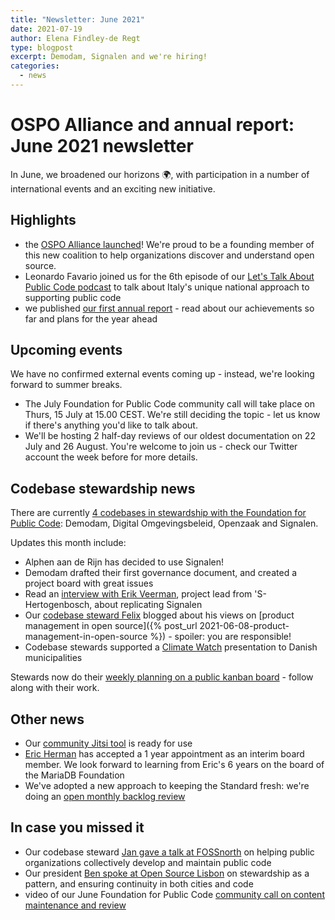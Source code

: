 ```yaml
---
title: "Newsletter: June 2021"
date: 2021-07-19
author: Elena Findley-de Regt
type: blogpost
excerpt: Demodam, Signalen and we're hiring!
categories:
  - news
---
```


# OSPO Alliance and annual report: June 2021 newsletter

In June, we broadened our horizons 🌍, with participation in a number of international events and an exciting new initiative.

## Highlights

- the [OSPO Alliance launched](https://newsroom.eclipse.org/news/announcements/leading-european-open-source-non-profit-organizations-announce-ospo-alliance)! We're proud to be a founding member of this new coalition to help organizations discover and understand open source.
- Leonardo Favario joined us for the 6th episode of our [Let's Talk About Public Code podcast](https://podcast.publiccode.net/) to talk about Italy's unique national approach to supporting public code
- we published [our first annual report](https://about.publiccode.net/organization/annual-reports/) - read about our achievements so far and plans for the year ahead

## Upcoming events

We have no confirmed external events coming up - instead, we're looking forward to summer breaks.

- The July Foundation for Public Code community call will take place on Thurs, 15 July at 15.00 CEST. We're still deciding the topic - let us know if there's anything you'd like to talk about.
- We'll be hosting 2 half-day reviews of our  oldest documentation on 22 July and 26 August. You're welcome to join us - check our Twitter account the week before for more details.

## Codebase stewardship news

There are currently [4 codebases in stewardship with the Foundation for Public Code](https://publiccode.net/codebases/): Demodam, Digital Omgevingsbeleid, Openzaak and Signalen.

Updates this month include:

- Alphen aan de Rijn has decided to use Signalen!
- Demodam drafted their first governance document, and created a project board with great issues
- Read an [interview with Erik Veerman](https://web.archive.org/web/20210920171119/https://signalen.org/en/news/2021-06-21-interview-with-erik-veerman-first-replicator-signalen/), project lead from 'S-Hertogenbosch, about replicating Signalen
- Our [codebase steward Felix](https://web.archive.org/web/20210225192009/https://publiccode.net/who-we-are/team/felix-faassen.html) blogged about his views on [product management in open source]({% post_url 2021-06-08-product-management-in-open-source %}) - spoiler: you are responsible!
- Codebase stewards supported a [Climate Watch](https://en.wikipedia.org/wiki/Climate_Watch) presentation to Danish municipalities

Stewards now do their [weekly planning on a public kanban board](https://github.com/orgs/publiccodenet/projects/12) - follow along with their work.

## Other news

- Our [community Jitsi tool](https://github.com/publiccodenet/jitsi-community) is ready for use
- [Eric Herman](https://publiccode.net/who-we-are/team/eric-herman.html) has accepted a 1 year appointment as an interim board member. We look forward to learning from Eric's 6 years on the board of the MariaDB Foundation
- We've adopted a new approach to keeping the Standard fresh: we're doing an [open monthly backlog review](https://blog.publiccode.net/news/2021/06/14/pruning-our-backlog.html)

## In case you missed it

- Our codebase steward [Jan gave a talk at FOSSnorth](https://foss-north.se/2021/speakers-and-talks.html#jainali) on helping public organizations collectively develop and maintain public code
- Our president [Ben spoke at Open Source Lisbon](https://youtu.be/0caFF0H9ARQ) on stewardship as a pattern, and ensuring continuity in both cities and code
- video of our June Foundation for Public Code [community call on content maintenance and review](https://youtu.be/qm2Lpz3PP7Y)
